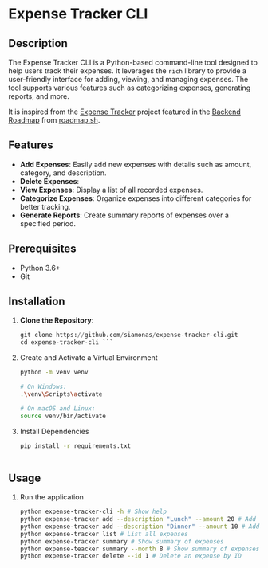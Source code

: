 # Expense Tracker CLI

## Description
The Expense Tracker CLI is a Python-based command-line tool designed to help users track their expenses. It leverages the `rich` library to provide a user-friendly interface for adding, viewing, and managing expenses. The tool supports various features such as categorizing expenses, generating reports, and more.

It is inspired from the [Expense Tracker](https://roadmap.sh/projects/expense-tracker) project featured in the [Backend Roadmap](https://roadmap.sh/backend) from [roadmap.sh](https://roadmap.sh/).

## Features
- **Add Expenses**: Easily add new expenses with details such as amount, category, and description.
- **Delete Expenses**: 
- **View Expenses**: Display a list of all recorded expenses.
- **Categorize Expenses**: Organize expenses into different categories for better tracking.
- **Generate Reports**: Create summary reports of expenses over a specified period.

## Prerequisites
- Python 3.6+
- Git

## Installation
1. **Clone the Repository**:
   ``` python
   git clone https://github.com/siamonas/expense-tracker-cli.git
   cd expense-tracker-cli ```
2. Create and Activate a Virtual Environment
   ```sh
   python -m venv venv

   # On Windows:
   .\venv\Scripts\activate

   # On macOS and Linux:
   source venv/bin/activate
3. Install Dependencies
   ```sh
   pip install -r requirements.txt
  
## Usage
1. Run the application
   ```sh
   python expense-tracker-cli -h # Show help
   python expense-tracker add --description "Lunch" --amount 20 # Add an expense
   python expense-tracker add --description "Dinner" --amount 10 # Add another expense
   python expense-tracker list # List all expenses 
   python expense-tracker summary # Show summary of expenses
   python expense-teacker summary --month 8 # Show summary of expenses for specific month
   python expense-tracker delete --id 1 # Delete an expense by ID
